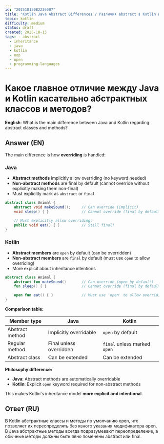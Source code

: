 ```yaml
---
id: "20251015082236007"
title: "Kotlin Java Abstract Differences / Различия abstract в Kotlin и Java"
topic: kotlin
difficulty: medium
status: draft
created: 2025-10-15
tags: - abstract
  - inheritance
  - java
  - kotlin
  - oop
  - open
  - programming-languages
---
```

# Какое главное отличие между Java и Kotlin касательно абстрактных классов и методов?

**English**: What is the main difference between Java and Kotlin regarding abstract classes and methods?

## Answer (EN)
The main difference is how **overriding** is handled:

### Java
- **Abstract methods** implicitly allow overriding (no keyword needed)
- **Non-abstract methods** are final by default (cannot override without explicitly making them non-final)
- Must explicitly mark as `abstract` or `final`

```java
abstract class Animal {
    abstract void makeSound();     // Can override (implicit)
    void sleep() { }               // Cannot override (final by default)

    // Must explicitly allow overriding:
    public void eat() { }          // Still final!
}
```

### Kotlin
- **Abstract members** are `open` by default (can be overridden)
- **Non-abstract members** are `final` by default (must use `open` to allow overriding)
- More explicit about inheritance intentions

```kotlin
abstract class Animal {
    abstract fun makeSound()       // Can override (open by default)
    fun sleep() { }                // Cannot override (final by default)

    open fun eat() { }             // Must use 'open' to allow overriding
}
```

**Comparison table:**

| Member type | Java | Kotlin |
|-------------|------|--------|
| Abstract method | Implicitly overridable | `open` by default |
| Regular method | Final unless overridden | `final` unless marked `open` |
| Abstract class | Can be extended | Can be extended |

**Philosophy difference:**
- **Java**: Abstract methods are automatically overridable
- **Kotlin**: Explicit `open` keyword required for non-abstract methods

This makes Kotlin's inheritance model **more explicit and intentional**.

## Ответ (RU)
В Kotlin абстрактные классы и методы по умолчанию open, что позволяет их переопределять без явного указания модификатора open. В Java абстрактные методы всегда подразумевают переопределение, а обычные методы должны быть явно помечены abstract или final.

